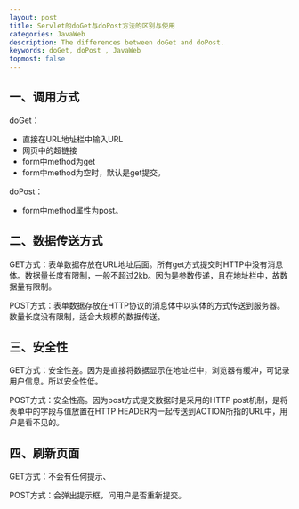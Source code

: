 ```yaml
---
layout: post
title: Servlet的doGet与doPost方法的区别与使用
categories: JavaWeb
description: The differences between doGet and doPost.
keywords: doGet, doPost , JavaWeb
topmost: false
---
```


## 一、调用方式

doGet：

- 直接在URL地址栏中输入URL
- 网页中的超链接
- form中method为get
- form中method为空时，默认是get提交。

doPost：

- form中method属性为post。



## 二、数据传送方式

GET方式：表单数据存放在URL地址后面。所有get方式提交时HTTP中没有消息体。数据量长度有限制，一般不超过2kb。因为是参数传递，且在地址栏中，故数据量有限制。

POST方式：表单数据存放在HTTP协议的消息体中以实体的方式传送到服务器。数量长度没有限制，适合大规模的数据传送。

## 三、安全性

GET方式：安全性差。因为是直接将数据显示在地址栏中，浏览器有缓冲，可记录用户信息。所以安全性低。

POST方式：安全性高。因为post方式提交数据时是采用的HTTP post机制，是将表单中的字段与值放置在HTTP HEADER内一起传送到ACTION所指的URL中，用户是看不见的。



## 四、刷新页面

GET方式：不会有任何提示、

POST方式：会弹出提示框，问用户是否重新提交。